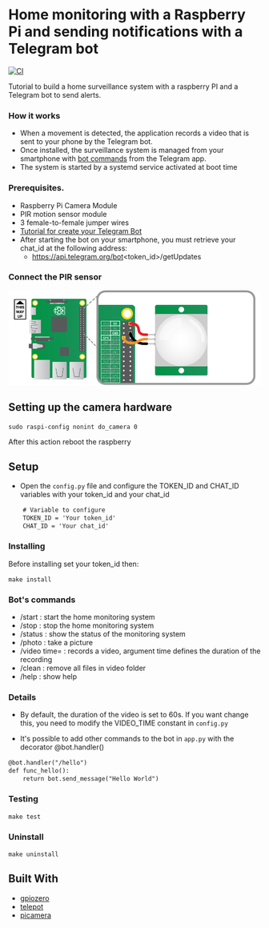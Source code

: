# Home monitoring with a Raspberry Pi and sending notifications with a Telegram bot 
[![CI](https://github.com/m0by314/RaspberryPi_home_surveillance/workflows/CI/badge.svg?event=push)](https://github.com/m0by314/RaspberryPi_home_surveillance/actions?query=workflow%3ACI)

Tutorial to build a home surveillance system with a raspberry PI and a Telegram bot to send alerts.

### How it works

- When a movement is detected, the application records a video that is sent to your phone by the Telegram bot.  
- Once installed, the surveillance system is managed from your smartphone with [bot commands](#Bots-commands) from the Telegram app.  
- The system is started by a systemd service activated at boot time

### Prerequisites.

* Raspberry Pi Camera Module  
* PIR motion sensor module   
* 3 female-to-female jumper wires   
* [Tutorial for create your Telegram Bot](https://core.telegram.org/bots#3-how-do-i-create-a-bot)  
* After starting the bot on your smartphone, you must retrieve your chat_id at the following address:   
    * https://api.telegram.org/bot<token_id>/getUpdates

### Connect the PIR sensor

![image](img/pir-diagram.png)

## Setting up the camera hardware
```
sudo raspi-config nonint do_camera 0
```
After this action reboot the raspberry

## Setup
   
 * Open the `config.py` file and configure the TOKEN_ID and CHAT_ID variables with your token_id and your chat_id  
 ```
     # Variable to configure
     TOKEN_ID = 'Your token_id'
     CHAT_ID = 'Your chat_id'
```

### Installing 

Before installing set your token_id then:
```
make install
```

### Bot's commands

* /start  : start the home monitoring system 
* /stop   : stop the home monitoring system  
* /status : show the status of the monitoring system 
* /photo  : take a picture 
* /video time=<delay> : records a video, argument time defines the duration of the recording
* /clean  : remove all files in video folder
* /help   : show help 
  
### Details 		

  * By default, the duration of the video is set to 60s. If you want change this, you need to modify the VIDEO_TIME constant in `config.py`    		

  * It's possible to add other commands to the bot in `app.py` with the decorator @bot.handler()		
 ```		
 @bot.handler("/hello")		
 def func_hello():		
     return bot.send_message("Hello World")		
 ```
 
### Testing
 
```
make test
```

### Uninstall
 
```
make uninstall
```

## Built With

* [gpiozero](https://pypi.org/project/gpiozero/)
* [telepot](https://pypi.org/project/telepot/)  
* [picamera](https://pypi.org/project/picamera/) 
